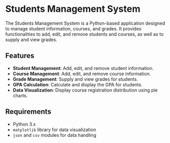 # Students Management System

The Students Management System is a Python-based application designed to manage student information, courses, and grades. It provides functionalities to add, edit, and remove students and courses, as well as to supply and view grades.

## Features

- **Student Management**: Add, edit, and remove student information.
- **Course Management**: Add, edit, and remove course information.
- **Grade Management**: Supply and view grades for students.
- **GPA Calculation**: Calculate and display the GPA for students.
- **Data Visualization**: Display course registration distribution using pie charts.

## Requirements

- Python 3.x
- `matplotlib` library for data visualization
- `json` and `csv` modules for data handling
